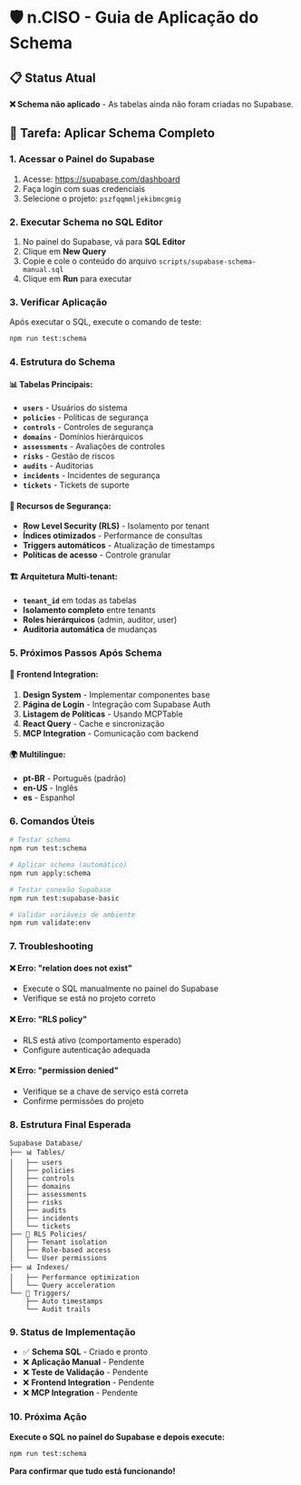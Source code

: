 # 🛡️ n.CISO - Guia de Aplicação do Schema

## 📋 Status Atual

**❌ Schema não aplicado** - As tabelas ainda não foram criadas no Supabase.

## 🎯 Tarefa: Aplicar Schema Completo

### **1. Acessar o Painel do Supabase**

1. Acesse: https://supabase.com/dashboard
2. Faça login com suas credenciais
3. Selecione o projeto: `pszfqqmmljekibmcgmig`

### **2. Executar Schema no SQL Editor**

1. No painel do Supabase, vá para **SQL Editor**
2. Clique em **New Query**
3. Copie e cole o conteúdo do arquivo `scripts/supabase-schema-manual.sql`
4. Clique em **Run** para executar

### **3. Verificar Aplicação**

Após executar o SQL, execute o comando de teste:

```bash
npm run test:schema
```

### **4. Estrutura do Schema**

#### **📊 Tabelas Principais:**

- **`users`** - Usuários do sistema
- **`policies`** - Políticas de segurança
- **`controls`** - Controles de segurança
- **`domains`** - Domínios hierárquicos
- **`assessments`** - Avaliações de controles
- **`risks`** - Gestão de riscos
- **`audits`** - Auditorias
- **`incidents`** - Incidentes de segurança
- **`tickets`** - Tickets de suporte

#### **🔐 Recursos de Segurança:**

- **Row Level Security (RLS)** - Isolamento por tenant
- **Índices otimizados** - Performance de consultas
- **Triggers automáticos** - Atualização de timestamps
- **Políticas de acesso** - Controle granular

#### **🏗️ Arquitetura Multi-tenant:**

- **`tenant_id`** em todas as tabelas
- **Isolamento completo** entre tenants
- **Roles hierárquicos** (admin, auditor, user)
- **Auditoria automática** de mudanças

### **5. Próximos Passos Após Schema**

#### **🎨 Frontend Integration:**

1. **Design System** - Implementar componentes base
2. **Página de Login** - Integração com Supabase Auth
3. **Listagem de Políticas** - Usando MCPTable
4. **React Query** - Cache e sincronização
5. **MCP Integration** - Comunicação com backend

#### **🌍 Multilíngue:**

- **pt-BR** - Português (padrão)
- **en-US** - Inglês
- **es** - Espanhol

### **6. Comandos Úteis**

```bash
# Testar schema
npm run test:schema

# Aplicar schema (automático)
npm run apply:schema

# Testar conexão Supabase
npm run test:supabase-basic

# Validar variáveis de ambiente
npm run validate:env
```

### **7. Troubleshooting**

#### **❌ Erro: "relation does not exist"**
- Execute o SQL manualmente no painel do Supabase
- Verifique se está no projeto correto

#### **❌ Erro: "RLS policy"**
- RLS está ativo (comportamento esperado)
- Configure autenticação adequada

#### **❌ Erro: "permission denied"**
- Verifique se a chave de serviço está correta
- Confirme permissões do projeto

### **8. Estrutura Final Esperada**

```
Supabase Database/
├── 📊 Tables/
│   ├── users
│   ├── policies
│   ├── controls
│   ├── domains
│   ├── assessments
│   ├── risks
│   ├── audits
│   ├── incidents
│   └── tickets
├── 🔐 RLS Policies/
│   ├── Tenant isolation
│   ├── Role-based access
│   └── User permissions
├── 📊 Indexes/
│   ├── Performance optimization
│   └── Query acceleration
└── 🔄 Triggers/
    ├── Auto timestamps
    └── Audit trails
```

### **9. Status de Implementação**

- ✅ **Schema SQL** - Criado e pronto
- ❌ **Aplicação Manual** - Pendente
- ❌ **Teste de Validação** - Pendente
- ❌ **Frontend Integration** - Pendente
- ❌ **MCP Integration** - Pendente

### **10. Próxima Ação**

**Execute o SQL no painel do Supabase e depois execute:**

```bash
npm run test:schema
```

**Para confirmar que tudo está funcionando!** 